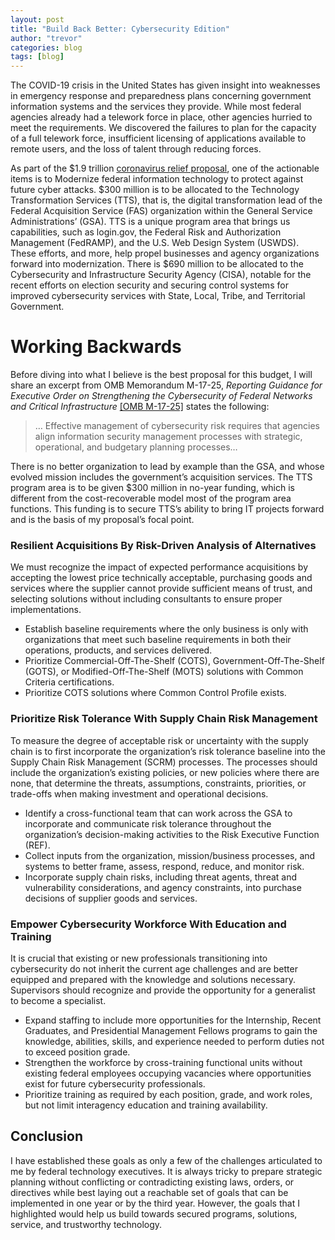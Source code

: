 ```yaml
---
layout: post
title: "Build Back Better: Cybersecurity Edition"
author: "trevor"
categories: blog
tags: [blog]
---
```


The COVID-19 crisis in the United States has given insight into weaknesses in emergency response and preparedness plans concerning government information systems and the services they provide. While most federal agencies already had a telework force in place, other agencies hurried to meet the requirements. We discovered the failures to plan for the capacity of a full telework force, insufficient licensing of applications available to remote users, and the loss of talent through reducing forces.

As part of the $1.9 trillion [coronavirus relief proposal](https://buildbackbetter.gov/wp-content/uploads/2021/01/COVID_Relief-Package-Fact-Sheet.pdf), one of the actionable items is to Modernize federal information technology to protect against future cyber attacks. $300 million is to be allocated to the Technology Transformation Services (TTS), that is, the digital transformation lead of the Federal Acquisition Service (FAS) organization within the General Service Administrations’ (GSA). TTS is a unique program area that brings us capabilities, such as login.gov, the Federal Risk and Authorization Management (FedRAMP), and the U.S. Web Design System (USWDS). These efforts, and more, help propel businesses and agency organizations forward into modernization. There is $690 million to be allocated to the Cybersecurity and Infrastructure Security Agency (CISA), notable for the recent efforts on election security and securing control systems for improved cybersecurity services with State, Local, Tribe, and Territorial Government.

# Working Backwards

Before diving into what I believe is the best proposal for this budget, I will share an excerpt from OMB Memorandum M-17-25, _Reporting Guidance for Executive Order on Strengthening the Cybersecurity of Federal Networks and Critical Infrastructure_ [[OMB M-17-25]](https://www.whitehouse.gov/sites/whitehouse.gov/files/omb/memoranda/2017/M-17-25.pdf) states the following:

> … Effective management of cybersecurity risk requires that agencies align information security
management processes with strategic, operational, and budgetary planning processes…

There is no better organization to lead by example than the GSA, and whose evolved mission includes the government’s acquisition services. The TTS program area is to be given $300 million in no-year funding, which is different from the cost-recoverable model most of the program area functions. This funding is to secure TTS’s ability to bring IT projects forward and is the basis of my proposal’s focal point.

### Resilient Acquisitions By Risk-Driven Analysis of Alternatives

We must recognize the impact of expected performance acquisitions by accepting the lowest price technically acceptable, purchasing goods and services where the supplier cannot provide sufficient means of trust, and selecting solutions without including consultants to ensure proper implementations.

* Establish baseline requirements where the only business is only with organizations that meet such baseline requirements in both their operations, products, and services delivered.
* Prioritize Commercial-Off-The-Shelf (COTS), Government-Off-The-Shelf (GOTS), or Modified-Off-The-Shelf (MOTS) solutions with Common Criteria certifications.
* Prioritize COTS solutions where Common Control Profile exists.

### Prioritize Risk Tolerance With Supply Chain Risk Management

To measure the degree of acceptable risk or uncertainty with the supply chain is to first incorporate the organization’s risk tolerance baseline into the Supply Chain Risk Management (SCRM) processes. The processes should include the organization’s existing policies, or new policies where there are none, that determine the threats, assumptions, constraints, priorities, or trade-offs when making investment and operational decisions.

* Identify a cross-functional team that can work across the GSA to incorporate and communicate risk tolerance throughout the organization’s decision-making activities to the Risk Executive Function (REF).
* Collect inputs from the organization, mission/business processes, and systems to better frame, assess, respond, reduce, and monitor risk.
* Incorporate supply chain risks, including threat agents, threat and vulnerability considerations, and agency constraints, into purchase decisions of supplier goods and services.

### Empower Cybersecurity Workforce With Education and Training

It is crucial that existing or new professionals transitioning into cybersecurity do not inherit the current age challenges and are better equipped and prepared with the knowledge and solutions necessary. Supervisors should recognize and provide the opportunity for a generalist to become a specialist.

* Expand staffing to include more opportunities for the Internship, Recent Graduates, and Presidential Management Fellows programs to gain the knowledge, abilities, skills, and experience needed to perform duties not to exceed position grade.
* Strengthen the workforce by cross-training functional units without existing federal employees occupying vacancies where opportunities exist for future cybersecurity professionals.
* Prioritize training as required by each position, grade, and work roles, but not limit interagency education and training availability.

## Conclusion

I have established these goals as only a few of the challenges articulated to me by federal technology executives. It is always tricky to prepare strategic planning without conflicting or contradicting existing laws, orders, or directives while best laying out a reachable set of goals that can be implemented in one year or by the third year. However, the goals that I highlighted would help us build towards secured programs, solutions, service, and trustworthy technology.
